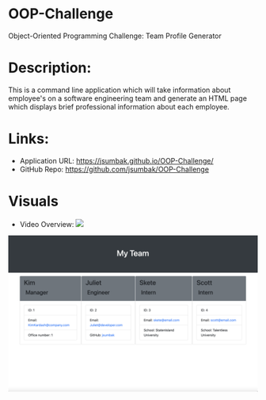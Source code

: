 # OOP-Challenge
Object-Oriented Programming Challenge: Team Profile Generator

# Description:
This is a command line application which will take information about employee's on a software engineering team and generate an HTML page which displays brief professional information about each employee.

# Links:
 - Application URL: https://jsumbak.github.io/OOP-Challenge/
 - GitHub Repo: https://github.com/jsumbak/OOP-Challenge

# Visuals
 - Video Overview: <img src="./assets/video.png" type="video">
<img src="./assets/OOPSS.png">